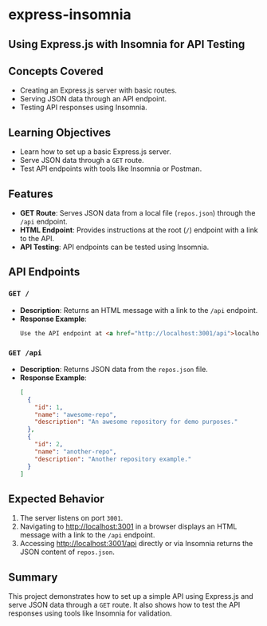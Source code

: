 # express-insomnia

## Using Express.js with Insomnia for API Testing

## Concepts Covered

- Creating an Express.js server with basic routes.
- Serving JSON data through an API endpoint.
- Testing API responses using Insomnia.

## Learning Objectives

- Learn how to set up a basic Express.js server.
- Serve JSON data through a `GET` route.
- Test API endpoints with tools like Insomnia or Postman.

## Features

- **GET Route**: Serves JSON data from a local file (`repos.json`) through the `/api` endpoint.
- **HTML Endpoint**: Provides instructions at the root (`/`) endpoint with a link to the API.
- **API Testing**: API endpoints can be tested using Insomnia.

## API Endpoints

### `GET /`

- **Description**: Returns an HTML message with a link to the `/api` endpoint.
- **Response Example**:
  ```html
  Use the API endpoint at <a href="http://localhost:3001/api">localhost:3001/api</a>
  ```

### `GET /api`

- **Description**: Returns JSON data from the `repos.json` file.
- **Response Example**:
  ```json
  [
    {
      "id": 1,
      "name": "awesome-repo",
      "description": "An awesome repository for demo purposes."
    },
    {
      "id": 2,
      "name": "another-repo",
      "description": "Another repository example."
    }
  ]
  ```

## Expected Behavior

1. The server listens on port `3001`.
2. Navigating to [http://localhost:3001](http://localhost:3001) in a browser displays an HTML message with a link to the `/api` endpoint.
3. Accessing [http://localhost:3001/api](http://localhost:3001/api) directly or via Insomnia returns the JSON content of `repos.json`.

## Summary

This project demonstrates how to set up a simple API using Express.js and serve JSON data through a `GET` route. It also shows how to test the API responses using tools like Insomnia for validation.
